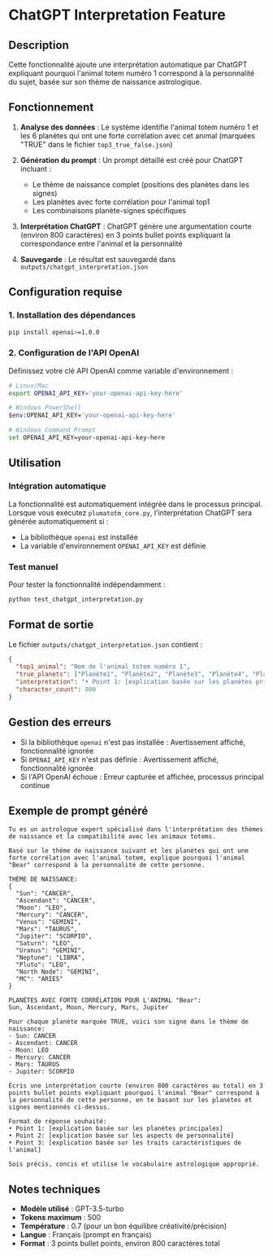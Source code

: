 # ChatGPT Interpretation Feature

## Description

Cette fonctionnalité ajoute une interprétation automatique par ChatGPT expliquant pourquoi l'animal totem numéro 1 correspond à la personnalité du sujet, basée sur son thème de naissance astrologique.

## Fonctionnement

1. **Analyse des données** : Le système identifie l'animal totem numéro 1 et les 6 planètes qui ont une forte corrélation avec cet animal (marquées "TRUE" dans le fichier `top3_true_false.json`)

2. **Génération du prompt** : Un prompt détaillé est créé pour ChatGPT incluant :
   - Le thème de naissance complet (positions des planètes dans les signes)
   - Les planètes avec forte corrélation pour l'animal top1
   - Les combinaisons planète-signes spécifiques

3. **Interprétation ChatGPT** : ChatGPT génère une argumentation courte (environ 800 caractères) en 3 points bullet points expliquant la correspondance entre l'animal et la personnalité

4. **Sauvegarde** : Le résultat est sauvegardé dans `outputs/chatgpt_interpretation.json`

## Configuration requise

### 1. Installation des dépendances

```bash
pip install openai>=1.0.0
```

### 2. Configuration de l'API OpenAI

Définissez votre clé API OpenAI comme variable d'environnement :

```bash
# Linux/Mac
export OPENAI_API_KEY='your-openai-api-key-here'

# Windows PowerShell
$env:OPENAI_API_KEY='your-openai-api-key-here'

# Windows Command Prompt
set OPENAI_API_KEY=your-openai-api-key-here
```

## Utilisation

### Intégration automatique

La fonctionnalité est automatiquement intégrée dans le processus principal. Lorsque vous exécutez `plumatotm_core.py`, l'interprétation ChatGPT sera générée automatiquement si :
- La bibliothèque `openai` est installée
- La variable d'environnement `OPENAI_API_KEY` est définie

### Test manuel

Pour tester la fonctionnalité indépendamment :

```bash
python test_chatgpt_interpretation.py
```

## Format de sortie

Le fichier `outputs/chatgpt_interpretation.json` contient :

```json
{
  "top1_animal": "Nom de l'animal totem numéro 1",
  "true_planets": ["Planète1", "Planète2", "Planète3", "Planète4", "Planète5", "Planète6"],
  "interpretation": "• Point 1: [explication basée sur les planètes principales]\n• Point 2: [explication basée sur les aspects de personnalité]\n• Point 3: [explication basée sur les traits caractéristiques de l'animal]",
  "character_count": 800
}
```

## Gestion des erreurs

- Si la bibliothèque `openai` n'est pas installée : Avertissement affiché, fonctionnalité ignorée
- Si `OPENAI_API_KEY` n'est pas définie : Avertissement affiché, fonctionnalité ignorée
- Si l'API OpenAI échoue : Erreur capturée et affichée, processus principal continue

## Exemple de prompt généré

```
Tu es un astrologue expert spécialisé dans l'interprétation des thèmes de naissance et la compatibilité avec les animaux totems.

Basé sur le thème de naissance suivant et les planètes qui ont une forte corrélation avec l'animal totem, explique pourquoi l'animal "Bear" correspond à la personnalité de cette personne.

THÈME DE NAISSANCE:
{
  "Sun": "CANCER",
  "Ascendant": "CANCER",
  "Moon": "LEO",
  "Mercury": "CANCER",
  "Venus": "GEMINI",
  "Mars": "TAURUS",
  "Jupiter": "SCORPIO",
  "Saturn": "LEO",
  "Uranus": "GEMINI",
  "Neptune": "LIBRA",
  "Pluto": "LEO",
  "North Node": "GEMINI",
  "MC": "ARIES"
}

PLANÈTES AVEC FORTE CORRÉLATION POUR L'ANIMAL "Bear":
Sun, Ascendant, Moon, Mercury, Mars, Jupiter

Pour chaque planète marquée TRUE, voici son signe dans le thème de naissance:
- Sun: CANCER
- Ascendant: CANCER
- Moon: LEO
- Mercury: CANCER
- Mars: TAURUS
- Jupiter: SCORPIO

Écris une interprétation courte (environ 800 caractères au total) en 3 points bullet points expliquant pourquoi l'animal "Bear" correspond à la personnalité de cette personne, en te basant sur les planètes et signes mentionnés ci-dessus.

Format de réponse souhaité:
• Point 1: [explication basée sur les planètes principales]
• Point 2: [explication basée sur les aspects de personnalité]
• Point 3: [explication basée sur les traits caractéristiques de l'animal]

Sois précis, concis et utilise le vocabulaire astrologique approprié.
```

## Notes techniques

- **Modèle utilisé** : GPT-3.5-turbo
- **Tokens maximum** : 500
- **Température** : 0.7 (pour un bon équilibre créativité/précision)
- **Langue** : Français (prompt en français)
- **Format** : 3 points bullet points, environ 800 caractères total
